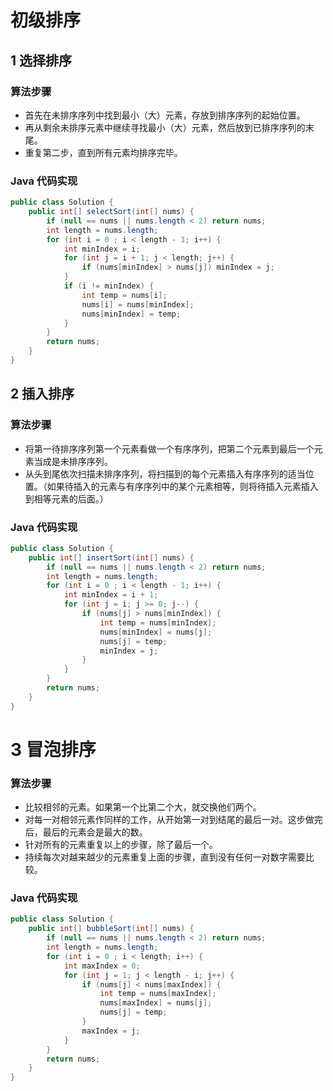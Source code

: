 # 初级排序

## 1 选择排序
### 算法步骤
- 首先在未排序序列中找到最小（大）元素，存放到排序序列的起始位置。
- 再从剩余未排序元素中继续寻找最小（大）元素，然后放到已排序序列的末尾。
- 重复第二步，直到所有元素均排序完毕。
### Java 代码实现
```java
public class Solution {
    public int[] selectSort(int[] nums) {
        if (null == nums || nums.length < 2) return nums;
		int length = nums.length;
		for (int i = 0 ; i < length - 1; i++) {
			int minIndex = i;
			for (int j = i + 1; j < length; j++) {
				if (nums[minIndex] > nums[j]) minIndex = j;
			}
			if (i != minIndex) {
				int temp = nums[i];
				nums[i] = nums[minIndex];
				nums[minIndex] = temp;
			}
		}
		return nums;
    }
}
```
## 2 插入排序
### 算法步骤
- 将第一待排序序列第一个元素看做一个有序序列，把第二个元素到最后一个元素当成是未排序序列。
- 从头到尾依次扫描未排序序列，将扫描到的每个元素插入有序序列的适当位置。（如果待插入的元素与有序序列中的某个元素相等，则将待插入元素插入到相等元素的后面。）
### Java 代码实现
```java
public class Solution {
    public int[] insertSort(int[] nums) {
        if (null == nums || nums.length < 2) return nums;
		int length = nums.length;
		for (int i = 0 ; i < length - 1; i++) {
			int minIndex = i + 1;
			for (int j = i; j >= 0; j--) {
				if (nums[j] > nums[minIndex]) {
					int temp = nums[minIndex];
					nums[minIndex] = nums[j];
					nums[j] = temp;
					minIndex = j;
				}
			}
		}
		return nums;
    }
}
```
# 3 冒泡排序
### 算法步骤
- 比较相邻的元素。如果第一个比第二个大，就交换他们两个。
- 对每一对相邻元素作同样的工作，从开始第一对到结尾的最后一对。这步做完后，最后的元素会是最大的数。
- 针对所有的元素重复以上的步骤，除了最后一个。
- 持续每次对越来越少的元素重复上面的步骤，直到没有任何一对数字需要比较。
### Java 代码实现
```java
public class Solution {
    public int[] bubbleSort(int[] nums) {
        if (null == nums || nums.length < 2) return nums;
		int length = nums.length;
		for (int i = 0 ; i < length; i++) {
			int maxIndex = 0;
			for (int j = 1; j < length - i; j++) {
				if (nums[j] < nums[maxIndex]) {
					int temp = nums[maxIndex];
					nums[maxIndex] = nums[j];
					nums[j] = temp;
				}
				maxIndex = j;
			}
		}
		return nums;
    }
}
```